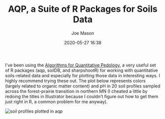 ﻿---
layout: post
title:  "AQP, a Suite of R Packages for Soils Data"
date:   2020-05-27 16:38
author: Joe Mason
---

I've been using the <a href="http://ncss-tech.github.io/AQP/" target="_blank">Algorithms for Quantitative Pedology</a>, a very useful set of R packages (aqp, soilDB, and sharpshootR) for working with quantitative soils-related data and especially for plotting those data in interesting ways. I highly recommend trying these out. The plot below represents colors (largely related to organic matter content) and pH in 20 soil profiles sampled across the forest-prairie transition in northern MN (I cheated a little by redoing the titles in Illustrator because I couldn't figure out how to get them just right in R, a common problem for me anyway).

<div class="col">
	<img src="{{ "/assets/img/profiles2.jpg" | relative_url }}" class="img-responsive" alt="soil profiles plotted in aqp">
</div>